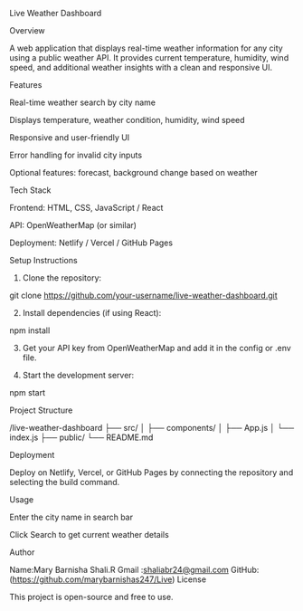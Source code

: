Live Weather Dashboard

Overview

A web application that displays real-time weather information for any city using a public weather API. It provides current temperature, humidity, wind speed, and additional weather insights with a clean and responsive UI.

Features

Real-time weather search by city name

Displays temperature, weather condition, humidity, wind speed

Responsive and user-friendly UI

Error handling for invalid city inputs

Optional features: forecast, background change based on weather


Tech Stack

Frontend: HTML, CSS, JavaScript / React

API: OpenWeatherMap (or similar)

Deployment: Netlify / Vercel / GitHub Pages


Setup Instructions

1. Clone the repository:



git clone https://github.com/your-username/live-weather-dashboard.git

2. Install dependencies (if using React):



npm install

3. Get your API key from OpenWeatherMap and add it in the config or .env file.


4. Start the development server:



npm start

Project Structure

/live-weather-dashboard
 ├── src/
 │   ├── components/
 │   ├── App.js
 │   └── index.js
 ├── public/
 └── README.md

Deployment

Deploy on Netlify, Vercel, or GitHub Pages by connecting the repository and selecting the build command.


Usage

Enter the city name in search bar

Click Search to get current weather details

Author 

Name:Mary Barnisha Shali.R
Gmail :shaliabr24@gmail.com
GitHub:(https://github.com/marybarnishas247/Live)
License

This project is open-source and free to use.
